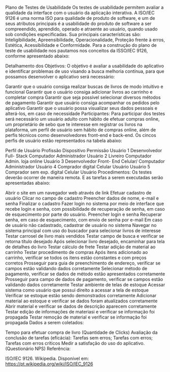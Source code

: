 Plano de Testes de Usabilidade
Os testes de usabilidade permitem avaliar a qualidade da interface com o usuário da aplicação interativa. A ISO/IEC 9126 é uma norma ISO para qualidade de produto de software, e um de seus atributos principais é a usabilidade do produto de software a ser compreendido, aprendido, operado e atraente ao usuário, quando usado sob condições especificadas. Sua principais características são: Inteligibilidade, Apreensibilidade, Operacionalidade, Proteção frente à erros, Estética, Acessibilidade e Conformidade. Para a construção do plano de teste de usabilidade nos pautamos nos conceitos da ISSO/IEC 9126, conforme apresentado abaixo:

Detalhamento dos Objetivos: O objetivo é avaliar a usabilidade do aplicativo e identificar problemas de uso visando a busca melhoria contínua, para que possamos desenvolver o aplicativo será necessário:

Garantir que o usuário consiga realizar buscas de livros de modo intuitivo e funcional
Garantir que o usuário consiga adicionar livros ao carrinho e completar compra
Garantir que seja possível selecionar diversos métodos de pagamento
Garantir que usuário consiga acompanhar os pedidos pelo aplicativo
Garantir que o usuário possa visualizar seus dados pessoais e alterá-los, em caso de necessidade
Participantes: Para participar dos testes será necessário um usuário adulto com hábito de efetuar compras online, um proprietário de sebo que te interesse em registrar os livros na plataforma, um perfil de usuário sem hábito de compras online, além de perfis técnicos como desenvolvedores front-end e back-end. Os cincos perfis de usuário estão representados na tabela abaixo:

Perfil de Usuário	Profissão	Dispositivo	Permissão
Usuário 1	Desenvolvedor Full- Stack	Computador	Administrador
Usuário 2	Livreiro	Computador	Admin. loja online
Usuário 3	Desenvolvedor Front- End	Celular/ Computador	Administrador
Usuário 4	Comprador digital	Celular	Usuário
Usuário 5	Comprador sem exp. digital	Celular	Usuário
Procedimentos: Os testes deverão ocorrer de maneira remota. E as tarefas a serem executadas serão apresentadas abaixo:

Abrir o site em um navegador web através de link
Efetuar cadastro de usuário
Clicar no campo de cadastro
Preencher dados de nome, e-mail e senha
Finalizar o cadastro
Fazer login no sistema por meio de interface que recebe login e senha, com possibilidade de recuperação de senha, em caso de esquecimento por parte do usuário.
Preencher login e senha
Recuperar senha, em caso de esquecimento, com envio de senha por e-mail
Em caso de usuário não cadastrado, cadastrar de usuário no sistema
Navegar no sistema principal com uso do buscador para selecionar livros de interesse
Testar carrosel de livro mais vendidos
Testar campo de busca e verificar se retorna título desejado
Após selecionar livro desejado, encaminhar para tela de detalhes do livro
Testar cálculo de frete
Testar adição de material ao carrinho
Testar procedimento de compras
Após itens adicionado ao carrinho, verificar se todos os itens estão constantes e com preços corretos
Prosseguir para guia de preenchimento de endereço, verificar se campos estão validando dados corretamente
Selecionar método de pagamento, verificar se dados de método estão apresentados corretamente
Prosseguir para campo de dados de pagamento, verificar se campos estão validando dados corretamente
Testar ambiente de telas de estoque
Acessar sistema como usuário que possui direito a acessar a tela de estoque
Verificar se estoque estão sendo demonstrados corretamente
Adicionar material ao estoque e verificar se dados foram atualizados corretamente
Abrir material e verificar se dados de descrição aparecem corretamente
Testar edição de informações de materiasi e verificar se informação foi propagada
Testar remoção de material e verificar se informação foi propagada
Dados a serem coletados:

Tempo para efetuar compra de livro (Quantidade de Clicks)
Avaliação da conclusão de tarefas (eficácia):
Tarefas sem erros;
Tarefas com erros;
Tarefas com erros críticos
Medir a satisfação do uso do aplicativo. (Questionário NPS)
Referência:

ISO/IEC 9126. Wikipedia. Disponível em: https://pt.wikipedia.org/wiki/ISO/IEC_9126 
